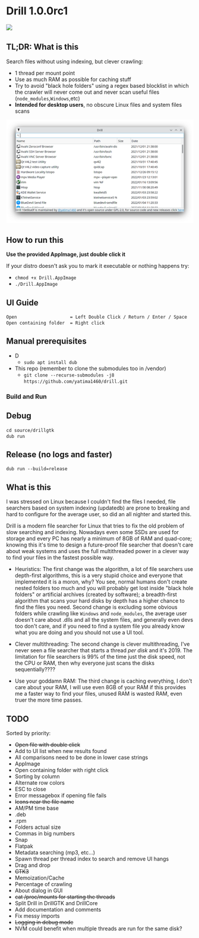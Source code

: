 # Drill 1.0.0rc1

![](https://raw.githubusercontent.com/yatima1460/drill/assets/logo.png)


## TL;DR: What is this

Search files without using indexing, but clever crawling:
- 1 thread per mount point
- Use as much RAM as possible for caching stuff
- Try to avoid "black hole folders" using a regex based blocklist in which the crawler will never come out and never scan useful files (`node_modules`,`Windows`,etc)
- **Intended for desktop users**, no obscure Linux files and system files scans


![](https://raw.githubusercontent.com/yatima1460/drill/assets/screenshot.png)

## How to run this

**Use the provided AppImage, just double click it**

If your distro doesn't ask you to mark it executable or nothing happens try:
- `chmod +x Drill.AppImage`
- `./Drill.AppImage`

## UI Guide
```
Open                    = Left Double Click / Return / Enter / Space
Open containing folder  = Right click
```

## Manual prerequisites

- D
    - `sudo apt install dub`
- This repo (remember to clone the submodules too in /vendor)
    - `git clone --recurse-submodules -j8 https://github.com/yatima1460/drill.git`


### Build and Run

## Debug
```
cd source/drillgtk
dub run 
```

## Release (no logs and faster)
```
dub run --build=release
```

## What is this

I was stressed on Linux because I couldn't find the files I needed, file searchers based on system indexing (updatedb) are prone to breaking and hard to configure for the average user, so did an all nighter and started this.

Drill is a modern file searcher for Linux that tries to fix the old problem of slow searching and indexing.
Nowadays even some SSDs are used for storage and every PC has nearly a minimum of 8GB of RAM and quad-core;
knowing this it's time to design a future-proof file searcher that doesn't care about weak systems and uses the full multithreaded power in a clever way to find your files in the fastest possible way.

* Heuristics:
The first change was the algorithm, a lot of file searchers use depth-first algorithms, this is a very stupid choice and everyone that implemented it is a moron, why? 
You see, normal humans don't create nested folders too much and you will probably get lost inside "black hole folders" or artificial archives (created by software); a breadth-first algorithm that scans your hard disks by depth has a higher chance to find the files you need.
Second change is excluding some obvious folders while crawling like `Windows` and `node_modules`, the average user doesn't care about .dlls and all the system files, and generally even devs too don't care, and if you need to find a system file you already know what you are doing and you should not use a UI tool.

* Clever multithreading: The second change is clever multithreading, I've never seen a file searcher that starts a thread *per disk* and it's 2019. The limitation for file searchers is 99% of the time just the disk speed, not the CPU or RAM, then why everyone just scans the disks sequentially????

* Use your goddamn RAM: The third change is caching everything, I don't care about your RAM, I will use even 8GB of your RAM if this provides me a faster way to find your files, unused RAM is wasted RAM, even truer the more time passes.

## TODO
Sorted by priority:

- ~~Open file with double click~~
- Add to UI list when new results found
- All comparisons need to be done in lower case strings
- AppImage
- Open containing folder with right click 
- Sorting by column
- Alternate row colors
- ESC to close
- Error messagebox if opening file fails
- ~~Icons near the file name~~
- AM/PM time base
- .deb
- .rpm
- Folders actual size
- Commas in big numbers
- Snap
- Flatpak
- Metadata searching (mp3, etc...)
- Spawn thread per thread index to search and remove UI hangs
- Drag and drop
- ~~GTK3~~
- Memoization/Cache
- Percentage of crawling
- About dialog in GUI
- ~~cat /proc/mounts for starting the threads~~
- Split Drill in DrillGTK and DrillCore
- Add documentation and comments
- Fix messy imports
- ~~Logging in debug mode~~
- NVM could benefit when multiple threads are run for the same disk?